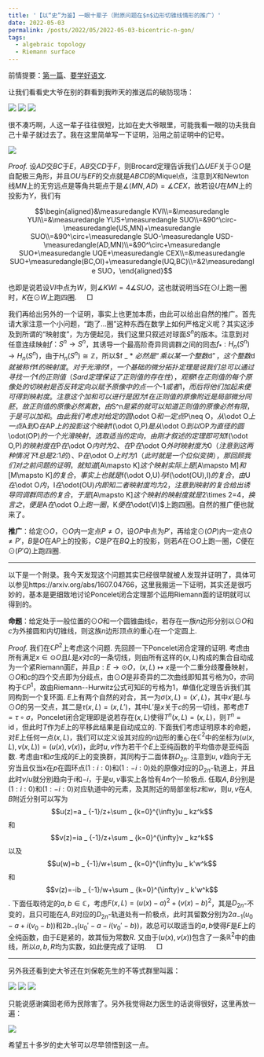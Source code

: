 ```yaml
---
title: '【以“史”为鉴】一眼十辈子（附原问题在$n$边形切锥线情形的推广）'
date: 2022-05-03
permalink: /posts/2022/05/2022-05-03-bicentric-n-gon/
tags:
  - algebraic topology
  - Riemann surface
---
```


前情提要：[第一篇](https://llddeddym.github.io/posts/2022/05/2022-05-01-Poncelet/)、[要学好语文](https://llddeddym.github.io/posts/2022/05/2022-05-02-study-Chinese/).

让我们看看史大爷在别的群看到我昨天的推送后的破防现场：

<img src="https://llddeddym.github.io/images/2022-05-03(1).png"/>

<img src="https://llddeddym.github.io/images/2022-05-03(2).png"/>

<img src="https://llddeddym.github.io/images/2022-05-03(3).png"/>

很不凑巧啊，人这一辈子往往很短，比如在史大爷眼里，可能我看一眼的功夫我自己十辈子就过去了。我在这里简单写一下证明，沿用之前证明中的记号。

<img src="https://llddeddym.github.io/images/2022-05-01.png"/>

*Proof.* 设$AD$交$BC$于$E$，$AB$交$CD$于$F$，则Brocard定理告诉我们$\triangle UEF$关于$\odot O$是自配极三角形，并且$OU$与$EF$的交点就是$ABCD$的Miquel点，注意到$X$和Newton线$MN$上的无穷远点是等角共轭点于是$\measuredangle(MN,AD)=\measuredangle CEX$，故若设$U$在$MN$上的投影为$Y$，我们有

$$\begin{aligned}&\measuredangle KVI\\=&\measuredangle YUI\\=&\measuredangle YUS+\measuredangle SUO\\=&90^\circ-\measuredangle(US,MN)+\measuredangle SUO\\=&90^\circ+\measuredangle SUO-\measuredangle USD-\measuredangle(AD,MN)\\=&90^\circ+\measuredangle SUO+\measuredangle UQE+\measuredangle CEX\\=&\measuredangle SUO+\measuredangle(BC,OI)+\measuredangle(UQ,BC)\\=&2\measuredangle SUO，\end{aligned}$$

也即是说若设$VI$中点为$W$，则$\measuredangle KWI=4\measuredangle SUO$，这也就说明当$S$在$\odot I$上跑一圈时，$K$在$\odot W$上跑四圈. $\quad\Box$

我们再给出另外的一个证明，事实上也更加本质，由此可以给出自然的推广。首先请大家注意一个小问题，“跑了...圈”这种东西在数学上如何严格定义呢？其实这涉及到所谓的“映射度”，为方便起见，我们这里只叙述对球面$S^n$的版本。注意到对任意连续映射$f：S^n\to S^n$，其诱导一个最高阶奇异同调群之间的同态$f _ * :H _ n(S^n)\to H _ n(S^n)$，由于$H _ n(S^n)\cong\mathbb{Z}$，所以$f _ * $必然是“乘以某一个整数$d$”，这个整数$d$就被称作$f$的映射度。对于光滑的$f$，一个基础的微分拓扑定理是说我们总可以通过寻找一个$f$的正则值（Sard定理保证了正则值的存在性），观察$f$在正则值的每个原像处的切映射是否反转定向以赋予原像中的点一个$-1$或者$1$，而后将他们加起来便可得到映射度。注意这个加和可以进行是因为$f$在正则值的原像附近是局部微分同胚，故正则值的原像必然离散，由$S^n$是紧的就可以知道正则值的原像必然有限，于是可以加和。由此我们考虑对给定的圆$\odot O$和一定点$P\neq O$，从$\odot O$上一点$A$到$O$在$AP$上的投影这个映射$f(\odot O,P)$是从$\odot O$到以$OP$为直径的圆$\odot(OP)$的一个光滑映射，选取适当的定向，由刚才叙述的定理即可知$f(\odot O,P)$的映射度在$P$在$\odot O$内时为$2$、在$P$在$\odot O$外时映射度为$0$（注意到这两种情况下$f$总是$2:1$的）、$P$在$\odot O$上时为$1$（此时就是一个位似变换），那回顾我们对之前问题的证明，就知道$[A\mapsto K]$这个映射实际上是$[A\mapsto M]$和$[M\mapsto K]$的复合，事实上也就是$f(\odot O,U)$与$f(\odot(OU),I)$的复合，由$U$在$\odot O$内，$I$在$\odot(OU)$内即知二者映射度均为$2$，注意到映射的复合给出诱导同调群同态的复合，于是$[A\mapsto K]$这个映射的映射度就是$2\times 2=4$，换言之，便是$A$在$\odot O$上跑一圈，$K$便在$\odot(VI)$上跑四圈。自然的推广便也就来了。

**推广**：给定$\odot O$，$\odot O$内一定点$P\neq O$，设$OP$中点为$P'$，再给定$\odot(OP)$内一定点$Q\neq P'$，$B$是$O$在$AP$上的投影，$C$是$P'$在$BQ$上的投影，则若$A$在$\odot O$上跑一圈，$C$便在$\odot(P'Q)$上跑四圈.

****

以下是一个附录。我今天发现这个问题其实已经很早就被人发现并证明了，具体可以参见https://arxiv.org/abs/1607.04766，这里我搬运一下证明，其实还是很巧妙的，基本是更细致地讨论Poncelet闭合定理那个运用Riemann面的证明就可以得到的。

**命题**：给定处于一般位置的$\odot O$和一个圆锥曲线$c$，若存在一族$n$边形分别以$\odot O$和$c$为外接圆和内切锥线，则这族$n$边形顶点的重心在一个定圆上.

*Proof.* 我们在$\mathbb{C}P^2$上考虑这个问题. 先回顾一下Poncelet闭合定理的证明. 考虑由所有满足$x\in\odot O$且$L$是$x$对$c$的一条切线，则由所有这样的$(x,L)$构成的集合自动成为一个紧Riemann面$E$，并且$p:E\to\odot O$，$(x,L)\mapsto x$是一个二重分歧覆叠映射，$\odot O$和$c$的四个交点即为分歧点，由$\odot O$是非奇异的二次曲线即知其亏格为$0$，亦同构于$\mathbb{C}P^1$，故由Riemann--Hurwitz公式可知$E$的亏格为$1$，单值化定理告诉我们其同构到一个复环面. $E$上有两个自然的对合，其一为$\sigma(x,L)=(x',L)$，其中$x'$是$L$与$\odot O$的另一交点，其二是$\tau(x,L)=(x,L')$，其中$L'$是$x$关于$c$的另一切线，那考虑$T=\tau\circ\sigma$，Poncelet闭合定理即是说若存在$(x,L)$使得$T^n(x,L)=(x,L)$，则$T^n=\operatorname{id}$，但此时$T$作为$E$上的平移此结果是自动成立的. 下面我们考虑证明原本的命题，对$E$上任何一点$(x,L)$，我们可以定义设其对应的$n$边形的重心在$\mathbb{C}^2$中的坐标为$(u(x,L),v(x,L))=(u(x),v(x))$，此时$u,v$作为若干个$E$上亚纯函数的平均值亦是亚纯函数. 考虑由$\tau$和$\sigma$生成的$E$上的变换群，其同构于二面体群$D _ {2n}$. 注意到$u$, $v$趋向于无穷当且仅当$x$在$p$在圆环点$(1:i:0)$和$(1:-i:0)$处的原像对应的$D _ {2n}$-轨道上，并且此时$v/u$就分别趋向于$i$和$-i$，于是$u,v$事实上各恰有$4n$个一阶极点. 任取$A,B$分别是$(1:i:0)$和$(1:-i:0)$对应轨道中的元素，及其附近的局部坐标$z$和$w$，则$u,v$在$A,B$附近分别可以写为$$u(z)=a _ {-1}/z+\sum _ {k=0}^{\infty}u _ kz^k$$和$$v(z)=ia _ {-1}/z+\sum _ {k=0}^{\infty}v _ kz^k$$以及$$u(w)=b _ {-1}/w+\sum _ {k=0}^{\infty}u _ k'w^k$$和$$v(z)=-ib _ {-1}/w+\sum _ {k=0}^{\infty}v _ k'w^k$$. 下面任取待定的$a,b\in\mathbb{C}$，考虑$F(x,L)=(u(x)-a)^2+(v(x)-b)^2$，其是$D _ {2n}$-不变的，且只可能在$A,B$对应的$D _ {2n}$-轨道处有一阶极点，此时其留数分别为$2a _ {-1}(u _ 0-a+i(v _ 0-b))$和$2b _ {-1}(u _ 0'-a-i(v _ 0'-b))$，故总可以取适当的$a,b$使得$F$是$E$上的全纯函数，由于$E$是紧的，故其恒为常数$R$. 又由于$(u(x),v(x))$包含了一条$\mathbb{R}^2$中的曲线，所以$a,b,R$均为实数，如此便完成了证明. $\quad\Box$

****

另外我还看到史大爷还在刘保乾先生的不等式群里叫嚣：

<img src="https://llddeddym.github.io/images/2022-05-03(4).png"/>

<img src="https://llddeddym.github.io/images/2022-05-03(5).png"/>

<img src="https://llddeddym.github.io/images/2022-05-03(6).png"/>

只能说感谢龚固老师为民除害了。另外我觉得赵力医生的话说得很好，这里再放一遍：

<img src="https://llddeddym.github.io/images/2022-05-03(7).png"/>

希望五十多岁的史大爷可以尽早领悟到这一点。